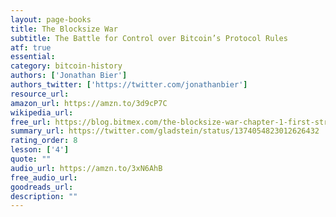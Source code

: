 ```yaml
---
layout: page-books
title: The Blocksize War
subtitle: The Battle for Control over Bitcoin’s Protocol Rules
atf: true
essential: 
category: bitcoin-history
authors: ['Jonathan Bier']
authors_twitter: ['https://twitter.com/jonathanbier']
resource_url: 
amazon_url: https://amzn.to/3d9cP7C
wikipedia_url: 
free_url: https://blog.bitmex.com/the-blocksize-war-chapter-1-first-strike/
summary_url: https://twitter.com/gladstein/status/1374054823012626432
rating_order: 8
lesson: ['4']
quote: ""
audio_url: https://amzn.to/3xN6AhB
free_audio_url: 
goodreads_url: 
description: ""
---
```

